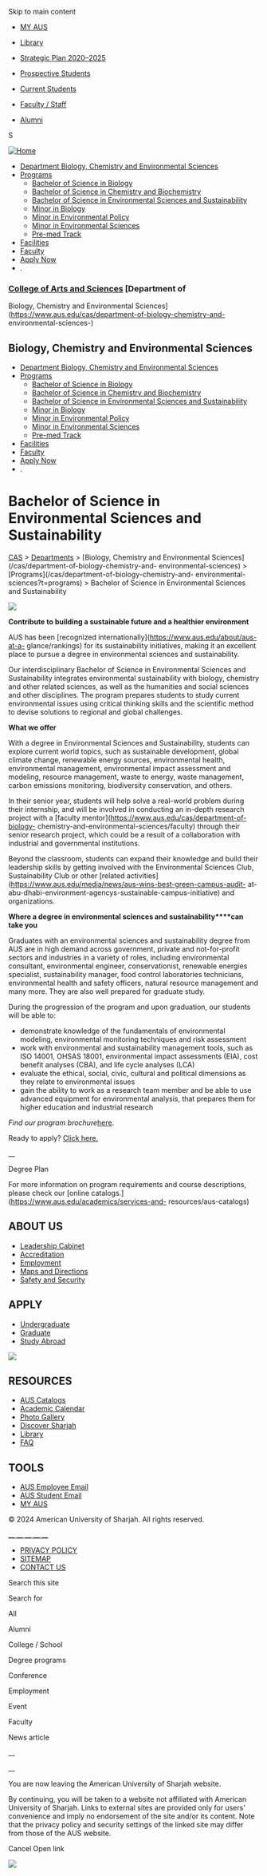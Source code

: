 Skip to main content

  * [MY AUS](https://my.aus.edu)
  * [Library](http://library.aus.edu/)
  * [Strategic Plan 2020–2025](https://www.aus.edu/about/aus-strategic-plan-2020-2025)

  * [Prospective Students](/prospective-students)
  * [Current Students](/current-students)
  * [Faculty / Staff](/faculty-and-staff)
  * [Alumni](/alumni)

S

[![Home](https://www.aus.edu/sites/default/files/aus-default-logo.png)](/
"Home")

  * [Department Biology, Chemistry and Environmental Sciences](/cas/department-of-biology-chemistry-and-environmental-sciences)
  * [Programs](/cas/department-of-biology-chemistry-and-environmental-sciences?t=programs)
    * [Bachelor of Science in Biology](/cas/department-of-biology-chemistry-and-environmental-sciences/bachelor-of-science-in-biology)
    * [Bachelor of Science in Chemistry and Biochemistry](/cas/department-of-biology-chemistry-and-environmental-sciences/bachelor-of-science-in-chemistry-and-biochemistry)
    * [Bachelor of Science in Environmental Sciences and Sustainability](/cas/department-of-biology-chemistry-and-environmental-sciences/bachelor-of-science-in-environmental-sciences-and-sustainability)
    * [Minor in Biology](/cas/department-of-biology-chemistry-and-environmental-sciences/minor-in-biology)
    * [Minor in Environmental Policy](/cas/department-of-biology-chemistry-and-environmental-sciences/minor-in-environmental-policy)
    * [Minor in Environmental Sciences](/cas/department-of-biology-chemistry-and-environmental-sciences/minor-in-environmental-sciences)
    * [Pre-med Track](/cas/department-of-biology-chemistry-and-environmental-sciences/pre-med-track)
  * [Facilities](/cas/department-of-biology-chemistry-and-environmental-sciences?t=facilities)
  * [Faculty](/cas/department-of-biology-chemistry-and-environmental-sciences?t=faculty)
  * [Apply Now](/apply)
  * .

### [College of Arts and Sciences](https://www.aus.edu/cas) [Department of
Biology, Chemistry and Environmental
Sciences](https://www.aus.edu/cas/department-of-biology-chemistry-and-
environmental-sciences-)

##  Biology, Chemistry and Environmental Sciences

  * [Department Biology, Chemistry and Environmental Sciences](/cas/department-of-biology-chemistry-and-environmental-sciences)
  * [Programs](/cas/department-of-biology-chemistry-and-environmental-sciences?t=programs)
    * [Bachelor of Science in Biology](/cas/department-of-biology-chemistry-and-environmental-sciences/bachelor-of-science-in-biology)
    * [Bachelor of Science in Chemistry and Biochemistry](/cas/department-of-biology-chemistry-and-environmental-sciences/bachelor-of-science-in-chemistry-and-biochemistry)
    * [Bachelor of Science in Environmental Sciences and Sustainability](/cas/department-of-biology-chemistry-and-environmental-sciences/bachelor-of-science-in-environmental-sciences-and-sustainability)
    * [Minor in Biology](/cas/department-of-biology-chemistry-and-environmental-sciences/minor-in-biology)
    * [Minor in Environmental Policy](/cas/department-of-biology-chemistry-and-environmental-sciences/minor-in-environmental-policy)
    * [Minor in Environmental Sciences](/cas/department-of-biology-chemistry-and-environmental-sciences/minor-in-environmental-sciences)
    * [Pre-med Track](/cas/department-of-biology-chemistry-and-environmental-sciences/pre-med-track)
  * [Facilities](/cas/department-of-biology-chemistry-and-environmental-sciences?t=facilities)
  * [Faculty](/cas/department-of-biology-chemistry-and-environmental-sciences?t=faculty)
  * [Apply Now](/apply)
  * .

# Bachelor of Science in Environmental Sciences and Sustainability

[CAS](/cas) > [Departments](/cas/departments) > [Biology, Chemistry and
Environmental Sciences](/cas/department-of-biology-chemistry-and-
environmental-sciences) > [Programs](/cas/department-of-biology-chemistry-and-
environmental-sciences?t=programs) > Bachelor of Science in Environmental
Sciences and Sustainability

![](https://www.aus.edu/sites/default/files/env_1.jpg)

**Contribute to building a sustainable future and a healthier environment**

AUS has been [recognized internationally](https://www.aus.edu/about/aus-at-a-
glance/rankings) for its sustainability initiatives, making it an excellent
place to pursue a degree in environmental sciences and sustainability.

Our interdisciplinary Bachelor of Science in Environmental Sciences and
Sustainability integrates environmental sustainability with biology, chemistry
and other related sciences, as well as the humanities and social sciences and
other disciplines. The program prepares students to study current
environmental issues using critical thinking skills and the scientific method
to devise solutions to regional and global challenges.

**What we offer**

With a degree in Environmental Sciences and Sustainability, students can
explore current world topics, such as sustainable development, global climate
change, renewable energy sources, environmental health, environmental
management, environmental impact assessment and modeling, resource management,
waste to energy, waste management, carbon emissions monitoring, biodiversity
conservation, and others.

In their senior year, students will help solve a real-world problem during
their internship, and will be involved in conducting an in-depth research
project with a [faculty mentor](https://www.aus.edu/cas/department-of-biology-
chemistry-and-environmental-sciences/faculty) through their senior research
project, which could be a result of a collaboration with industrial and
governmental institutions.

Beyond the classroom, students can expand their knowledge and build their
leadership skills by getting involved with the Environmental Sciences Club,
Sustainability Club or other [related
activities](https://www.aus.edu/media/news/aus-wins-best-green-campus-audit-
at-abu-dhabi-environment-agencys-sustainable-campus-initiative) and
organizations.

**Where a degree in environmental sciences and sustainability****can take
you**

Graduates with an environmental sciences and sustainability degree from AUS
are in high demand across government, private and not-for-profit sectors and
industries in a variety of roles, including environmental consultant,
environmental engineer, conservationist, renewable energies specialist,
sustainability manager, food control laboratories technicians, environmental
health and safety officers, natural resource management and many more. They
are also well prepared for graduate study.

During the progression of the program and upon graduation, our students will
be able to:

  * demonstrate knowledge of the fundamentals of environmental modeling, environmental monitoring techniques and risk assessment
  * work with environmental and sustainability management tools, such as ISO 14001, OHSAS 18001, environmental impact assessments (EIA), cost benefit analyses (CBA), and life cycle analyses (LCA)
  * evaluate the ethical, social, civic, cultural and political dimensions as they relate to environmental issues
  * gain the ability to work as a research team member and be able to use advanced equipment for environmental analysis, that prepares them for higher education and industrial research

_Find our program brochure_[here](https://www.aus.edu/cas/brochures).

Ready to apply? [Click here.](https://www.aus.edu/apply)

__

Degree Plan

For more information on program requirements and course descriptions, please
check our [online catalogs.](https://www.aus.edu/academics/services-and-
resources/aus-catalogs)

## ABOUT US

  * [Leadership Cabinet](/administration)
  * [Accreditation](/about/aus-at-a-glance/accreditation)
  * [Employment](https://www.aus.edu/working-at-aus)
  * [Maps and Directions](/life-at-aus/around-campus/maps-and-directions)
  * [Safety and Security](/life-at-aus/around-campus/safety-and-security)

## APPLY

  * [Undergraduate](/admissions/bachelors-degrees)
  * [Graduate](/admissions/masters-degrees)
  * [Study Abroad](/academics/international-study-and-exchange)

![](/sites/all/themes/aus/images/foot-logo.png)

## RESOURCES

  * [AUS Catalogs](/academics/services-and-resources/aus-catalogs)
  * [Academic Calendar](/academics/services-and-resources/academic-calendar)
  * [Photo Gallery](/gallery/photos)
  * [Discover Sharjah](/about/visit-and-explore/discover-sharjah)
  * [Library](http://library.aus.edu/)
  * [FAQ](/faq)

## TOOLS

  * [AUS Employee Email ](http://email.aus.edu/)
  * [AUS Student Email ](https://studentmail.aus.edu )
  * [MY AUS](https://my.aus.edu)

© 2024 American University of Sharjah. All rights reserved.

[ __](https://www.facebook.com/ausharjah)[
__](https://www.twitter.com/AUSharjah)[
__](https://www.youtube.com/ausharjah)[
__](https://www.linkedin.com/school/20988/)[
__](https://www.instagram.com/ausharjah/)

  * [PRIVACY POLICY](/privacy)
  * [SITEMAP](/sitemap)
  * [CONTACT US](/contact)

Search this site

Search for

All

Alumni

College / School

Degree programs

Conference

Employment

Event

Faculty

News article

__

__

You are now leaving the American University of Sharjah website.

By continuing, you will be taken to a website not affiliated with American
University of Sharjah. Links to external sites are provided only for users'
convenience and imply no endorsement of the site and/or its content. Note that
the privacy policy and security settings of the linked site may differ from
those of the AUS website.

Cancel Open link

![](https://px.ads.linkedin.com/collect/?pid=4873385&fmt=gif)

